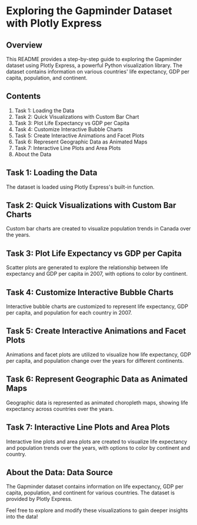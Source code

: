 # Exploring the Gapminder Dataset with Plotly Express

## Overview

This README provides a step-by-step guide to exploring the Gapminder dataset using Plotly Express, a powerful Python visualization library. The dataset contains information on various countries' life expectancy, GDP per capita, population, and continent.

## Contents

1. Task 1: Loading the Data
2. Task 2: Quick Visualizations with Custom Bar Chart
3. Task 3: Plot Life Expectancy vs GDP per Capita
4. Task 4: Customize Interactive Bubble Charts
5. Task 5: Create Interactive Animations and Facet Plots
6. Task 6: Represent Geographic Data as Animated Maps
7. Task 7: Interactive Line Plots and Area Plots
8. About the Data

## Task 1: Loading the Data

The dataset is loaded using Plotly Express's built-in function.

## Task 2: Quick Visualizations with Custom Bar Charts

Custom bar charts are created to visualize population trends in Canada over the years.

## Task 3: Plot Life Expectancy vs GDP per Capita

Scatter plots are generated to explore the relationship between life expectancy and GDP per capita in 2007, with options to color by continent.

## Task 4: Customize Interactive Bubble Charts

Interactive bubble charts are customized to represent life expectancy, GDP per capita, and population for each country in 2007.

## Task 5: Create Interactive Animations and Facet Plots

Animations and facet plots are utilized to visualize how life expectancy, GDP per capita, and population change over the years for different continents.

## Task 6: Represent Geographic Data as Animated Maps

Geographic data is represented as animated choropleth maps, showing life expectancy across countries over the years.

## Task 7: Interactive Line Plots and Area Plots

Interactive line plots and area plots are created to visualize life expectancy and population trends over the years, with options to color by continent and country.

## About the Data: Data Source

The Gapminder dataset contains information on life expectancy, GDP per capita, population, and continent for various countries. The dataset is provided by Plotly Express.

Feel free to explore and modify these visualizations to gain deeper insights into the data!

